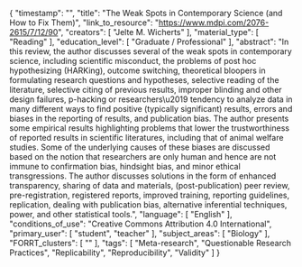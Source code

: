{
    "timestamp": "",
    "title": "The Weak Spots in Contemporary Science (and How to Fix Them)",
    "link_to_resource": "https://www.mdpi.com/2076-2615/7/12/90",
    "creators": [
        "Jelte M. Wicherts"
    ],
    "material_type": [
        "Reading"
    ],
    "education_level": [
        "Graduate / Professional"
    ],
    "abstract": "In this review, the author discusses several of the weak spots in contemporary science, including scientific misconduct, the problems of post hoc hypothesizing (HARKing), outcome switching, theoretical bloopers in formulating research questions and hypotheses, selective reading of the literature, selective citing of previous results, improper blinding and other design failures, p-hacking or researchers\u2019 tendency to analyze data in many different ways to find positive (typically significant) results, errors and biases in the reporting of results, and publication bias. The author presents some empirical results highlighting problems that lower the trustworthiness of reported results in scientific literatures, including that of animal welfare studies. Some of the underlying causes of these biases are discussed based on the notion that researchers are only human and hence are not immune to confirmation bias, hindsight bias, and minor ethical transgressions. The author discusses solutions in the form of enhanced transparency, sharing of data and materials, (post-publication) peer review, pre-registration, registered reports, improved training, reporting guidelines, replication, dealing with publication bias, alternative inferential techniques, power, and other statistical tools.",
    "language": [
        "English"
    ],
    "conditions_of_use": "Creative Commons Attribution 4.0 International",
    "primary_user": [
        "student",
        "teacher"
    ],
    "subject_areas": [
        "Biology"
    ],
    "FORRT_clusters": [
        ""
    ],
    "tags": [
        "Meta-research",
        "Questionable Research Practices",
        "Replicability",
        "Reproducibility",
        "Validity"
    ]
}
